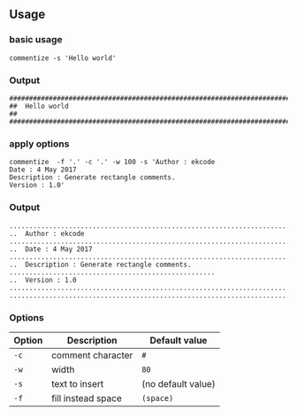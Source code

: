 ## Usage
### basic usage
```
commentize -s 'Hello world'

```

### Output
```
################################################################################
##  Hello world                                                               ##
################################################################################
```

### apply options
```
commentize  -f '.' -c '.' -w 100 -s 'Author : ekcode
Date : 4 May 2017
Description : Generate rectangle comments.
Version : 1.0'
```

### Output
```
....................................................................................................
..  Author : ekcode  ...............................................................................
..  Date : 4 May 2017  .............................................................................
..  Description : Generate rectangle comments.  ....................................................
..  Version : 1.0  .................................................................................
....................................................................................................
```

### Options
| Option  | Description            | Default value      |
| ------- | ---------------------- | ------------------ |
| `-c`    | comment character      | `#`                |
| `-w`    | width                  | `80`               |
| `-s`    | text to insert         | (no default value) |
| `-f`    | fill instead space     | `(space)`          |
